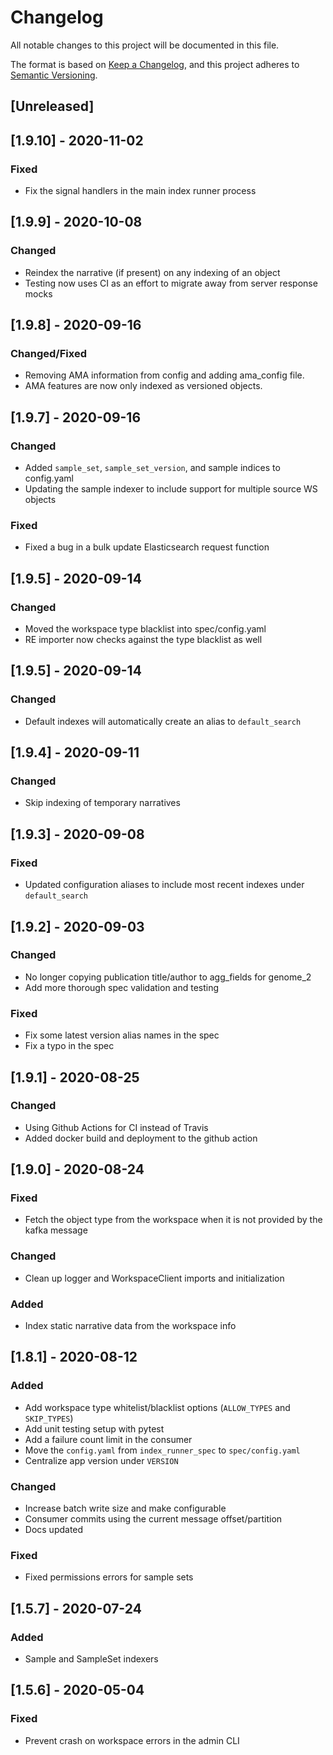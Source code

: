 # Changelog
All notable changes to this project will be documented in this file.

The format is based on [Keep a Changelog](https://keepachangelog.com/en/1.0.0/),
and this project adheres to [Semantic Versioning](https://semver.org/spec/v2.0.0.html).

## [Unreleased]

## [1.9.10] - 2020-11-02
### Fixed
- Fix the signal handlers in the main index runner process

## [1.9.9] - 2020-10-08
### Changed
- Reindex the narrative (if present) on any indexing of an object
- Testing now uses CI as an effort to migrate away from server response mocks

## [1.9.8] - 2020-09-16
### Changed/Fixed
- Removing AMA information from config and adding ama_config file.
- AMA features are now only indexed as versioned objects.

## [1.9.7] - 2020-09-16
### Changed
- Added `sample_set`, `sample_set_version`, and sample indices to config.yaml
- Updating the sample indexer to include support for multiple source WS objects

### Fixed
- Fixed a bug in a bulk update Elasticsearch request function

## [1.9.5] - 2020-09-14
### Changed
- Moved the workspace type blacklist into spec/config.yaml
- RE importer now checks against the type blacklist as well

## [1.9.5] - 2020-09-14
### Changed
- Default indexes will automatically create an alias to `default_search`

## [1.9.4] - 2020-09-11
### Changed
- Skip indexing of temporary narratives

## [1.9.3] - 2020-09-08
### Fixed
- Updated configuration aliases to include most recent indexes under `default_search`

## [1.9.2] - 2020-09-03
### Changed
- No longer copying publication title/author to agg_fields for genome_2
- Add more thorough spec validation and testing

### Fixed
- Fix some latest version alias names in the spec
- Fix a typo in the spec

## [1.9.1] - 2020-08-25
### Changed
- Using Github Actions for CI instead of Travis
- Added docker build and deployment to the github action

## [1.9.0] - 2020-08-24
### Fixed
- Fetch the object type from the workspace when it is not provided by the kafka message

### Changed
- Clean up logger and WorkspaceClient imports and initialization

### Added
- Index static narrative data from the workspace info

## [1.8.1] - 2020-08-12
### Added
- Add workspace type whitelist/blacklist options (`ALLOW_TYPES` and `SKIP_TYPES`)
- Add unit testing setup with pytest
- Add a failure count limit in the consumer
- Move the `config.yaml` from `index_runner_spec` to `spec/config.yaml`
- Centralize app version under `VERSION`

### Changed
- Increase batch write size and make configurable
- Consumer commits using the current message offset/partition
- Docs updated

### Fixed
- Fixed permissions errors for sample sets

## [1.5.7] - 2020-07-24
### Added
- Sample and SampleSet indexers

## [1.5.6] - 2020-05-04
### Fixed
- Prevent crash on workspace errors in the admin CLI

